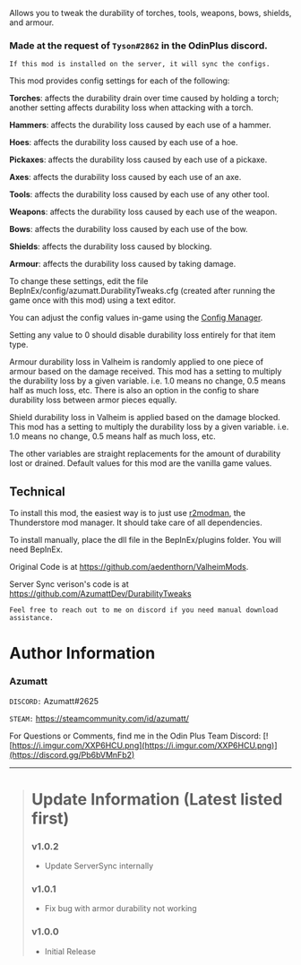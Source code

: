 Allows you to tweak the durability of torches, tools, weapons, bows, shields, and armour.

### Made at the request of `Tyson#2862` in the OdinPlus discord.

`If this mod is installed on the server, it will sync the configs.`

This mod provides config settings for each of the following:

**Torches**: affects the durability drain over time caused by holding a torch; another setting affects durability loss when attacking with a torch.

**Hammers**: affects the durability loss caused by each use of a hammer.

**Hoes**: affects the durability loss caused by each use of a hoe.

**Pickaxes**: affects the durability loss caused by each use of a pickaxe.

**Axes**: affects the durability loss caused by each use of an axe.

**Tools**: affects the durability loss caused by each use of any other tool.

**Weapons**: affects the durability loss caused by each use of the weapon.

**Bows**: affects the durability loss caused by each use of the bow.

**Shields**: affects the durability loss caused by blocking.

**Armour**: affects the durability loss caused by taking damage.

To change these settings, edit the file BepInEx/config/azumatt.DurabilityTweaks.cfg (created after running the game once with this mod) using a text editor.

You can adjust the config values in-game using the [Config Manager](https://github.com/BepInEx/BepInEx.ConfigurationManager/releases).

Setting any value to 0 should disable durability loss entirely for that item type.

Armour durability loss in Valheim is randomly applied to one piece of armour based on the damage received. This mod has a setting to multiply the durability loss by a given variable. i.e. 1.0 means no change, 0.5 means half as much loss, etc. There is also an option in the config to share durability loss between armor pieces equally.

Shield durability loss in Valheim is applied based on the damage blocked. This mod has a setting to multiply the durability loss by a given variable. i.e. 1.0 means no change, 0.5 means half as much loss, etc.

The other variables are straight replacements for the amount of durability lost or drained. Default values for this mod are the vanilla game values.


## Technical

To install this mod, the easiest way is to just use [r2modman](https://valheim.thunderstore.io/package/ebkr/r2modman/), the Thunderstore mod manager. It should take care of all dependencies.

To install manually, place the dll file in the BepInEx/plugins folder. You will need BepInEx.

Original Code is at https://github.com/aedenthorn/ValheimMods.

Server Sync verison's code is at https://github.com/AzumattDev/DurabilityTweaks


`Feel free to reach out to me on discord if you need manual download assistance.`

# Author Information

### Azumatt

`DISCORD:` Azumatt#2625

`STEAM:` https://steamcommunity.com/id/azumatt/


For Questions or Comments, find me in the Odin Plus Team Discord:
[![https://i.imgur.com/XXP6HCU.png](https://i.imgur.com/XXP6HCU.png)](https://discord.gg/Pb6bVMnFb2)

***
> # Update Information (Latest listed first)
> ### v1.0.2
> - Update ServerSync internally
> ### v1.0.1
> - Fix bug with armor durability not working
> ### v1.0.0
> - Initial Release